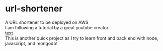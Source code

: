 # url-shortener
A URL shortener to be deployed on AWS  
I am following a tutorial by a great youtube creator.    
[text](https://youtu.be/SLpUKAGnm-g)  
This is another quick project as I try to learn front and back end with node, javascript, and mongodb!  

